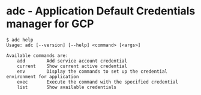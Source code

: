 adc - Application Default Credentials manager for GCP
===

```
$ adc help
Usage: adc [--version] [--help] <command> [<args>]

Available commands are:
    add        Add service account credential
    current    Show current active credential
    env        Display the commands to set up the credential environment for application
    exec       Execute the command with the specified credential
    list       Show available credentials
```
